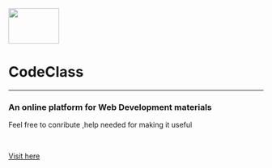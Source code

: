 <img  width="100px" height="70px" src="https://github.com/suubh/CodeClass/blob/master/Screenshot%20(250).png">
<h1> CodeClass</h1>
<hr>
<h3>An online platform for Web Development materials</h3>
<p>Feel free to conribute ,help needed for making it useful </p><br>
<p><a href="https://github.com/suubh/CodeClass/templates/index.html">Visit here</p>

